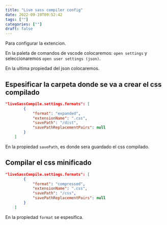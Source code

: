```yaml
---
title: "Live sass compiler config"
date: 2022-09-19T09:52:42
tags: [""]
categories: [""]
draft: false
---
```


Para configurar la extencion.

En la paleta de comandos de vscode colocaremos: `open settings` y seleccionaremos `open user settings (json)`.

En la ultima propiedad del json colocaremos.

## Espesificar la carpeta donde se va a crear el css compilado

```json
"liveSassCompile.settings.formats": [
        {
            "format": "expanded",
            "extensionName": ".css",
            "savePath": "/dist",
            "savePathReplacementPairs": null
        }
    ]
```

En la propiedad `savePath`, es donde sera guardado el css compilado.

## Compilar el css minificado

```json
"liveSassCompile.settings.formats": [
        {
            "format": "compressed",
            "extensionName": ".css",
            "savePath": "/css",
            "savePathReplacementPairs": null
        }
    ]
```

En la propiedad `format` se espesifica.
